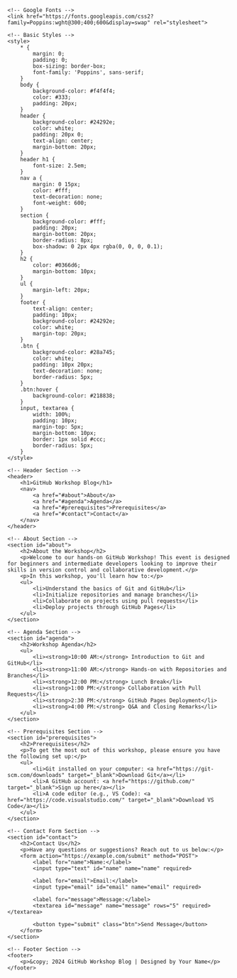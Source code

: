 <!DOCTYPE html>
<html lang="en">
<head>
    <meta charset="UTF-8">
    <meta name="viewport" content="width=device-width, initial-scale=1.0">
    <meta name="description" content="GitHub Workshop Blog - Learn Git and GitHub">
    <meta name="author" content="Your Name">
    <title>GitHub Workshop Blog</title>
    
    <!-- Google Fonts -->
    <link href="https://fonts.googleapis.com/css2?family=Poppins:wght@300;400;600&display=swap" rel="stylesheet">
    
    <!-- Basic Styles -->
    <style>
        * {
            margin: 0;
            padding: 0;
            box-sizing: border-box;
            font-family: 'Poppins', sans-serif;
        }
        body {
            background-color: #f4f4f4;
            color: #333;
            padding: 20px;
        }
        header {
            background-color: #24292e;
            color: white;
            padding: 20px 0;
            text-align: center;
            margin-bottom: 20px;
        }
        header h1 {
            font-size: 2.5em;
        }
        nav a {
            margin: 0 15px;
            color: #fff;
            text-decoration: none;
            font-weight: 600;
        }
        section {
            background-color: #fff;
            padding: 20px;
            margin-bottom: 20px;
            border-radius: 8px;
            box-shadow: 0 2px 4px rgba(0, 0, 0, 0.1);
        }
        h2 {
            color: #0366d6;
            margin-bottom: 10px;
        }
        ul {
            margin-left: 20px;
        }
        footer {
            text-align: center;
            padding: 10px;
            background-color: #24292e;
            color: white;
            margin-top: 20px;
        }
        .btn {
            background-color: #28a745;
            color: white;
            padding: 10px 20px;
            text-decoration: none;
            border-radius: 5px;
        }
        .btn:hover {
            background-color: #218838;
        }
        input, textarea {
            width: 100%;
            padding: 10px;
            margin-top: 5px;
            margin-bottom: 10px;
            border: 1px solid #ccc;
            border-radius: 5px;
        }
    </style>
</head>

<body>

    <!-- Header Section -->
    <header>
        <h1>GitHub Workshop Blog</h1>
        <nav>
            <a href="#about">About</a>
            <a href="#agenda">Agenda</a>
            <a href="#prerequisites">Prerequisites</a>
            <a href="#contact">Contact</a>
        </nav>
    </header>

    <!-- About Section -->
    <section id="about">
        <h2>About the Workshop</h2>
        <p>Welcome to our hands-on GitHub Workshop! This event is designed for beginners and intermediate developers looking to improve their skills in version control and collaborative development.</p>
        <p>In this workshop, you'll learn how to:</p>
        <ul>
            <li>Understand the basics of Git and GitHub</li>
            <li>Initialize repositories and manage branches</li>
            <li>Collaborate on projects using pull requests</li>
            <li>Deploy projects through GitHub Pages</li>
        </ul>
    </section>

    <!-- Agenda Section -->
    <section id="agenda">
        <h2>Workshop Agenda</h2>
        <ul>
            <li><strong>10:00 AM:</strong> Introduction to Git and GitHub</li>
            <li><strong>11:00 AM:</strong> Hands-on with Repositories and Branches</li>
            <li><strong>12:00 PM:</strong> Lunch Break</li>
            <li><strong>1:00 PM:</strong> Collaboration with Pull Requests</li>
            <li><strong>2:30 PM:</strong> GitHub Pages Deployment</li>
            <li><strong>4:00 PM:</strong> Q&A and Closing Remarks</li>
        </ul>
    </section>

    <!-- Prerequisites Section -->
    <section id="prerequisites">
        <h2>Prerequisites</h2>
        <p>To get the most out of this workshop, please ensure you have the following set up:</p>
        <ul>
            <li>Git installed on your computer: <a href="https://git-scm.com/downloads" target="_blank">Download Git</a></li>
            <li>A GitHub account: <a href="https://github.com/" target="_blank">Sign up here</a></li>
            <li>A code editor (e.g., VS Code): <a href="https://code.visualstudio.com/" target="_blank">Download VS Code</a></li>
        </ul>
    </section>

    <!-- Contact Form Section -->
    <section id="contact">
        <h2>Contact Us</h2>
        <p>Have any questions or suggestions? Reach out to us below:</p>
        <form action="https://example.com/submit" method="POST">
            <label for="name">Name:</label>
            <input type="text" id="name" name="name" required>

            <label for="email">Email:</label>
            <input type="email" id="email" name="email" required>

            <label for="message">Message:</label>
            <textarea id="message" name="message" rows="5" required></textarea>

            <button type="submit" class="btn">Send Message</button>
        </form>
    </section>

    <!-- Footer Section -->
    <footer>
        <p>&copy; 2024 GitHub Workshop Blog | Designed by Your Name</p>
    </footer>

</body>
</html>
